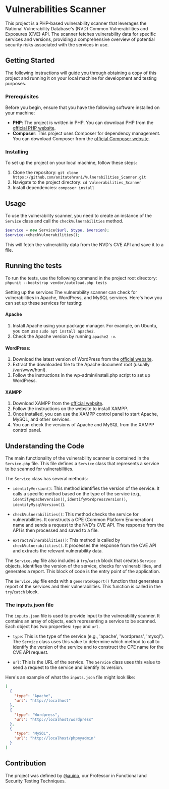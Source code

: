 # Vulnerabilities Scanner

This project is a PHP-based vulnerability scanner that leverages the National Vulnerability Database's (NVD) Common Vulnerabilities and Exposures (CVE) API. The scanner fetches vulnerability data for specific services and versions, providing a comprehensive overview of potential security risks associated with the services in use.
## Getting Started

The following instructions will guide you through obtaining a copy of this project and running it on your local machine for development and testing purposes.
### Prerequisites
Before you begin, ensure that you have the following software installed on your machine:  
- **PHP**: The project is written in PHP. You can download PHP from the [official PHP website](https://www.php.net/downloads.php).
- **Composer**: This project uses Composer for dependency management. You can download Composer from the [official Composer website](https://getcomposer.org/download/).

### Installing
To set up the project on your local machine, follow these steps:
1. Clone the repository: `git clone https://github.com/anitatehrani/Vulnerabilities_Scanner.git`
2. Navigate to the project directory: `cd Vulnerabilities_Scanner`
3. Install dependencies: `composer install`

## Usage

To use the vulnerability scanner, you need to create an instance of the `Service` class and call the `checkVulnerabilities` method.

```php
$service = new Service($url, $type, $version);
$service->checkVulnerabilities();
```

This will fetch the vulnerability data from the NVD's CVE API and save it to a file.

## Running the tests
To run the tests, use the following command in the project root directory:
`phpunit --bootstrap vendor/autoload.php tests`

Setting up the services
The vulnerability scanner can check for vulnerabilities in Apache, WordPress, and MySQL services. Here's how you can set up these services for testing:  

#### Apache
1. Install Apache using your package manager. For example, on Ubuntu, you can use `sudo apt install apache2`.
2. Check the Apache version by running `apache2 -v`.

#### WordPress:
1. Download the latest version of WordPress from the [official website](https://wordpress.org/download/).
2. Extract the downloaded file to the Apache document root (usually /var/www/html).
3. Follow the instructions in the wp-admin/install.php script to set up WordPress.

#### XAMPP
1. Download XAMPP from the [official website](https://www.apachefriends.org/index.html).
2. Follow the instructions on the website to install XAMPP.
3. Once installed, you can use the XAMPP control panel to start Apache, MySQL, and other services.
4. You can check the versions of Apache and MySQL from the XAMPP control panel.


## Understanding the Code

The main functionality of the vulnerability scanner is contained in the `Service.php` file. This file defines a `Service` class that represents a service to be scanned for vulnerabilities.

The `Service` class has several methods:

- `identifyVersion()`: This method identifies the version of the service. It calls a specific method based on the type of the service (e.g., `identifyApacheVersion()`, `identifyWordpressVersion()`, `identifyMysqlVersion()`).

- `checkVulnerabilities()`: This method checks the service for vulnerabilities. It constructs a CPE (Common Platform Enumeration) name and sends a request to the NVD's CVE API. The response from the API is then processed and saved to a file.

- `extractVulnerabilities()`: This method is called by `checkVulnerabilities()`. It processes the response from the CVE API and extracts the relevant vulnerability data.

The `Service.php` file also includes a `try`/`catch` block that creates `Service` objects, identifies the version of the service, checks for vulnerabilities, and generates a report. This block of code is the entry point of the application.

The `Service.php` file ends with a `generateReport()` function that generates a report of the services and their vulnerabilities. This function is called in the `try`/`catch` block.

### The inputs.json file

The `inputs.json` file is used to provide input to the vulnerability scanner. It contains an array of objects, each representing a service to be scanned. Each object has two properties: `type` and `url`.

- `type`: This is the type of the service (e.g., 'apache', 'wordpress', 'mysql'). The `Service` class uses this value to determine which method to call to identify the version of the service and to construct the CPE name for the CVE API request.

- `url`: This is the URL of the service. The `Service` class uses this value to send a request to the service and identify its version.

Here's an example of what the `inputs.json` file might look like:

```json
[
  {
    "type": "Apache",
    "url": "http://localhost"
  },
  {
    "type": "Wordpress",
    "url": "http://localhost/wordpress"
  },
  {
    "type": "MySQL",
    "url": "http://localhost/phpmyadmin"
  }
]
```

## Contribution
The project was defined by [@auino](https://github.com/auino), our Professor in Functional and Security Testing Techniques.
